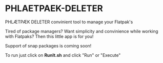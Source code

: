 # PHLAETPAEK-DELETER
PHLÆTPÆK DELETER convinient tool to manage your Flatpak's

Tired of package managers? Want simplicity and convinience while working with Flatpaks?
Then this little app is for you!

Support of snap packages is coming soon!

To run just click on <b>RunIt.sh</b> and click "Run" or "Execute"
